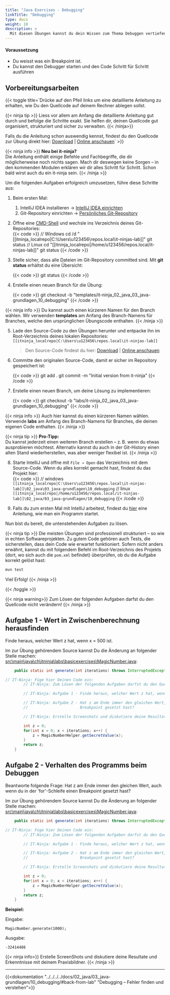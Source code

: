 ```yaml
---
title: "Java Exercises - Debugging"
linkTitle: "Debugging"
type: docs
weight: 10
description: >
  Mit diesen Übungen kannst du dein Wissen zum Thema Debuggen vertiefen.
---
```


<!--suppress CheckEmptyScriptTag -->

#### Voraussetzung

- Du weisst was ein Breakpoint ist.
- Du kannst den Debugger starten und den Code Schritt für Schritt ausführen

## Vorbereitungsarbeiten

{{< toggle title=`Drücke auf den Pfeil links um eine detaillierte Anleitung zu erhalten, wie Du den Quellcode auf deinem
Rechner ablegen sollst.

{{< ninja tip >}}
Liess vor allem am Anfang die detaillierte Anleitung gut durch und befolge die Schritte
exakt. Sie helfen dir, deinen Quellcode gut organisiert, strukturiert und sicher zu verwalten.
{{< /ninja>}}

Falls du die Anleitung schon auswendig kennst, findest du den Quellcode zur Übung direkt hier:
[Download](./it-ninja_02_java_03_java-grundlagen_10_debugging.zip) | [Online anschauen](./source/)` >}}

{{< ninja info >}}
**Neu bei it-ninja?**  
Die Anleitung enthält einige Befehle und Fachbegriffe, die dir möglicherweise noch nichts sagen. Mach dir deswegen
keine Sorgen – in den kommenden Modulen erklären wir dir alles Schritt für Schritt. Schon bald wirst auch du ein
it-ninja sein.
{{< /ninja >}}

Um die folgenden Aufgaben erfolgreich umzusetzen, führe diese Schritte aus:

1. Beim ersten Mal:

   1. IntelliJ IDEA installieren → [IntelliJ IDEA einrichten](/docs/99_tools/ide/intellij/01_installation/)
   2. Git-Repository einrichten → [Persönliches Git-Repository](/docs/99_tools/zusammenarbeit/source-repositories/personal-bitbucket/)

2. Öffne eine [CMD-Shell](/docs/99_tools/shell/cmd/) und wechsle ins Verzeichnis deines Git-Repositories:  
   {{< code >}}
   // Windows
   cd /d "[[itninja_localrepo|C:\Users\u123456\repos.local\it-ninjas-lab]]"
   git status
   // Linux
   cd "[[itninja_localrepo|/home/u123456/repos.local/it-ninjas-lab]]"
   git status
   {{< /code >}}

3. Stelle sicher, dass alle Dateien im Git-Repository committed sind. Mit **git status** erhältst du eine Übersicht:

   {{< code >}}
   git status
   {{< /code >}}

4. Erstelle einen neuen Branch für die Übung:

   {{< code >}}
   git checkout -b "templates/it-ninja_02_java_03_java-grundlagen_10_debugging"
   {{< /code >}}

{{< ninja info >}}
Du kannst auch einen kürzeren Namen für den Branch wählen. Wir verwenden **templates** am Anfang des Branch-Namens
für Branches, welche den ursprünglichen Übungscode enthalten.
{{< /ninja >}}

5. Lade den Source-Code zu den Übungen herunter und entpacke ihn im Root-Verzeichnis deines lokalen Repositories:  
   `[[itninja_localrepo|C:\Users\u123456\repos.local\it-ninjas-lab]]`

   > Den Source-Code findest du hier: [Download](./it-ninja_02_java_03_java-grundlagen_10_debugging.zip) | [Online anschauen](./source/)

6. Committe den originalen Source-Code, damit er sicher im Repository gespeichert ist:

   {{< code >}}
   git add .
   git commit -m "Initial version from it-ninja"
   {{< /code >}}

7. Erstelle einen neuen Branch, um deine Lösung zu implementieren:

   {{< code >}}
   git checkout -b "labs/it-ninja_02_java_03_java-grundlagen_10_debugging"
   {{< /code >}}

{{< ninja info >}}
Auch hier kannst du einen kürzeren Namen wählen. Verwende **labs** am Anfang des Branch-Namens für Branches, die
deinen eigenen Code enthalten.
{{< /ninja >}}

{{< ninja tip >}}
**Pro-Tipp:**  
Du kannst jederzeit einen weiteren Branch erstellen – z. B. wenn du etwas ausprobieren möchtest. Alternativ kannst
du auch in der Git-History einen alten Stand wiederherstellen, was aber weniger flexibel ist.
{{< /ninja >}}

8. Starte IntelliJ und öffne mit `File → Open` das Verzeichnis mit dem Source-Code. Wenn du alles korrekt gemacht
   hast, findest du das Projekt hier:  
   {{< code >}}
   // windows
   `[[itninja_localrepo|C:\Users\u123456\repos.local\it-ninjas-lab]]\02_java\03_java-grundlagen\10_debugging`
   // linux
   `[[itninja_localrepo|/home/u123456/repos.local/it-ninjas-lab]]\02_java/03_java-grundlagen/10_debugging`
   {{< /code >}}

9. Falls du zum ersten Mal mit IntelliJ arbeitest, findest du [hier](/docs/99_tools/ide/intellij/03_run-and-debug)
   eine Anleitung, wie man ein Programm startet.

Nun bist du bereit, die untenstehenden Aufgaben zu lösen.

{{< ninja tip >}}
Die meisten Übungen sind professionell strukturiert – so wie in echten Softwareprojekten. Zu gutem Code gehören auch
Tests, die sicherstellen, dass dein Code wie erwartet funktioniert. Sofern nicht anders erwähnt, kannst du mit
folgendem Befehl im Root-Verzeichnis des Projekts (dort, wo sich auch die `pom.xml` befindet) überprüfen, ob du die
Aufgabe korrekt gelöst hast:

```bash
mvn test
```

Viel Erfolg!
{{< /ninja >}}

{{< /toggle >}}

{{< ninja warning>}}
Zum Lösen der folgenden Aufgaben darfst du den Quellcode nicht verändern!
{{< /ninja >}}

## Aufgabe 1 - Wert in Zwischenberechnung herausfinden

Finde heraus, welcher Wert z hat, wenn x = 500 ist.

Im zur Übung gehörendem Source kannst Du die Änderung an folgender Stelle machen:  
[src\main\java\ch\itninja\labs\basicexercises\MagicNumber.java](./source/#src-main-java-ch-itninja-labs-basicexercises-magicnumber-java):

```java
    public static int generate(int iterations) throws InterruptedException {

// IT-Ninja: Füge hier Deinen Code ein:
        // IT-Ninja: Zum Lösen der folgenden Aufgaben darfst du den Quellcode nicht verändern!

        // IT-Ninja: Aufgabe 1 - Finde heraus, welcher Wert z hat, wenn x = 500 ist.

        // IT-Ninja: Aufgabe 2 - Hat z am Ende immer den gleichen Wert, auch wenn du in der 'for'-Schleife einen
        //                       Breakpoint gesetzt hast?

        // IT-Ninja: Erstelle Screenshots und diskutiere deine Resultate und Erkenntnisse mit deinem Praxisbildner.

        int z = 0;
        for(int x = 0; x < iterations; x++) {
            z = MagicNumberHelper.getSecretValue(x);
        }
        return z;
    }
```

## Aufgabe 2 - Verhalten des Programms beim Debuggen

Beantworte folgende Frage: Hat z am Ende immer den gleichen Wert, auch wenn du in der 'for'-Schleife einen Breakpoint
gesetzt hast?

Im zur Übung gehörendem Source kannst Du die Änderung an folgender Stelle machen:  
[src\main\java\ch\itninja\labs\basicexercises\MagicNumber.java](./source/#src-main-java-ch-itninja-labs-basicexercises-magicnumber-java):

```java
    public static int generate(int iterations) throws InterruptedException {

// IT-Ninja: Füge hier Deinen Code ein:
        // IT-Ninja: Zum Lösen der folgenden Aufgaben darfst du den Quellcode nicht verändern!

        // IT-Ninja: Aufgabe 1 - Finde heraus, welcher Wert z hat, wenn x = 500 ist.

        // IT-Ninja: Aufgabe 2 - Hat z am Ende immer den gleichen Wert, auch wenn du in der 'for'-Schleife einen
        //                       Breakpoint gesetzt hast?

        // IT-Ninja: Erstelle Screenshots und diskutiere deine Resultate und Erkenntnisse mit deinem Praxisbildner.

        int z = 0;
        for(int x = 0; x < iterations; x++) {
            z = MagicNumberHelper.getSecretValue(x);
        }
        return z;
    }
```

**Beispiel:**

Eingabe:

```console
MagicNumber.generate(1000);
```

Ausgabe:

```console
-32414486
```

{{< ninja info>}}
Erstelle ScreenShots und diskutiere deine Resultate und Erkenntnisse mit deinem Praxisbildner.
{{< /ninja >}}

---

{{<dokumentation "../../../../docs/02_java/03_java-grundlagen/10_debugging/#back-from-lab" "Debugging – Fehler finden und verstehen">}}
